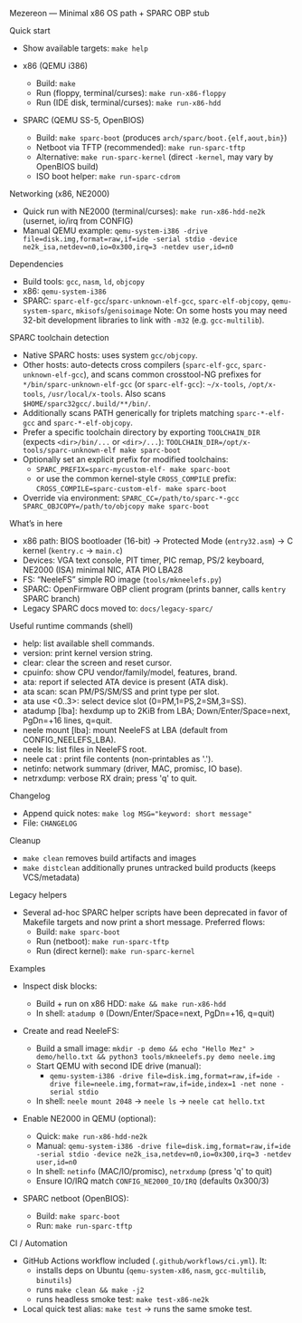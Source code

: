 Mezereon — Minimal x86 OS path + SPARC OBP stub

Quick start
- Show available targets: `make help`
- x86 (QEMU i386)
  - Build: `make`
  - Run (floppy, terminal/curses): `make run-x86-floppy`
  - Run (IDE disk, terminal/curses): `make run-x86-hdd`

- SPARC (QEMU SS-5, OpenBIOS)
  - Build: `make sparc-boot` (produces `arch/sparc/boot.{elf,aout,bin}`)
  - Netboot via TFTP (recommended): `make run-sparc-tftp`
  - Alternative: `make run-sparc-kernel` (direct `-kernel`, may vary by OpenBIOS build)
  - ISO boot helper: `make run-sparc-cdrom`
  
Networking (x86, NE2000)
- Quick run with NE2000 (terminal/curses): `make run-x86-hdd-ne2k` (usernet, io/irq from CONFIG)
- Manual QEMU example: `qemu-system-i386 -drive file=disk.img,format=raw,if=ide -serial stdio -device ne2k_isa,netdev=n0,io=0x300,irq=3 -netdev user,id=n0`

Dependencies
- Build tools: `gcc`, `nasm`, `ld`, `objcopy`
- x86: `qemu-system-i386`
- SPARC: `sparc-elf-gcc`/`sparc-unknown-elf-gcc`, `sparc-elf-objcopy`, `qemu-system-sparc`, `mkisofs`/`genisoimage`
Note: On some hosts you may need 32-bit development libraries to link with `-m32` (e.g. `gcc-multilib`).

SPARC toolchain detection
- Native SPARC hosts: uses system `gcc/objcopy`.
- Other hosts: auto-detects cross compilers (`sparc-elf-gcc`, `sparc-unknown-elf-gcc`),
  and scans common crosstool-NG prefixes for `*/bin/sparc-unknown-elf-gcc` (or `sparc-elf-gcc`):
  `~/x-tools`, `/opt/x-tools`, `/usr/local/x-tools`. Also scans `$HOME/sparc32gcc/.build/**/bin/`.
- Additionally scans PATH generically for triplets matching `sparc-*-elf-gcc` and `sparc-*-elf-objcopy`.
- Prefer a specific toolchain directory by exporting `TOOLCHAIN_DIR` (expects `<dir>/bin/...` or `<dir>/...`):
  `TOOLCHAIN_DIR=/opt/x-tools/sparc-unknown-elf make sparc-boot`
- Optionally set an explicit prefix for modified toolchains:
  - `SPARC_PREFIX=sparc-mycustom-elf- make sparc-boot`
  - or use the common kernel-style `CROSS_COMPILE` prefix:
    `CROSS_COMPILE=sparc-custom-elf- make sparc-boot`
- Override via environment: `SPARC_CC=/path/to/sparc-*-gcc SPARC_OBJCOPY=/path/to/objcopy make sparc-boot`

What’s in here
- x86 path: BIOS bootloader (16-bit) → Protected Mode (`entry32.asm`) → C kernel (`kentry.c` → `main.c`)
- Devices: VGA text console, PIT timer, PIC remap, PS/2 keyboard, NE2000 (ISA) minimal NIC, ATA PIO LBA28
- FS: “NeeleFS” simple RO image (`tools/mkneelefs.py`)
- SPARC: OpenFirmware OBP client program (prints banner, calls `kentry` SPARC branch)
 - Legacy SPARC docs moved to: `docs/legacy-sparc/`

Useful runtime commands (shell)
- help: list available shell commands.
- version: print kernel version string.
- clear: clear the screen and reset cursor.
- cpuinfo: show CPU vendor/family/model, features, brand.
- ata: report if selected ATA device is present (ATA disk).
- ata scan: scan PM/PS/SM/SS and print type per slot.
- ata use <0..3>: select device slot (0=PM,1=PS,2=SM,3=SS).
- atadump [lba]: hexdump up to 2KiB from LBA; Down/Enter/Space=next, PgDn=+16 lines, q=quit.
- neele mount [lba]: mount NeeleFS at LBA (default from CONFIG_NEELEFS_LBA).
- neele ls: list files in NeeleFS root.
- neele cat <name>: print file contents (non-printables as '.').
- netinfo: network summary (driver, MAC, promisc, IO base).
- netrxdump: verbose RX drain; press 'q' to quit.

Changelog
- Append quick notes: `make log MSG="keyword: short message"`
- File: `CHANGELOG`

Cleanup
- `make clean` removes build artifacts and images
- `make distclean` additionally prunes untracked build products (keeps VCS/metadata)

Legacy helpers
- Several ad-hoc SPARC helper scripts have been deprecated in favor of Makefile targets
  and now print a short message. Preferred flows:
  - Build: `make sparc-boot`
  - Run (netboot): `make run-sparc-tftp`
  - Run (direct kernel): `make run-sparc-kernel`

Examples
- Inspect disk blocks:
  - Build + run on x86 HDD: `make && make run-x86-hdd`
  - In shell: `atadump 0` (Down/Enter/Space=next, PgDn=+16, q=quit)

- Create and read NeeleFS:
  - Build a small image: `mkdir -p demo && echo "Hello Mez" > demo/hello.txt && python3 tools/mkneelefs.py demo neele.img`
  - Start QEMU with second IDE drive (manual):
    - `qemu-system-i386 -drive file=disk.img,format=raw,if=ide -drive file=neele.img,format=raw,if=ide,index=1 -net none -serial stdio`
  - In shell: `neele mount 2048` → `neele ls` → `neele cat hello.txt`

- Enable NE2000 in QEMU (optional):
  - Quick: `make run-x86-hdd-ne2k`
  - Manual: `qemu-system-i386 -drive file=disk.img,format=raw,if=ide -serial stdio -device ne2k_isa,netdev=n0,io=0x300,irq=3 -netdev user,id=n0`
  - In shell: `netinfo` (MAC/IO/promisc), `netrxdump` (press 'q' to quit)
  - Ensure IO/IRQ match `CONFIG_NE2000_IO/IRQ` (defaults 0x300/3)

- SPARC netboot (OpenBIOS):
  - Build: `make sparc-boot`
  - Run: `make run-sparc-tftp`

CI / Automation
- GitHub Actions workflow included (`.github/workflows/ci.yml`). It:
  - installs deps on Ubuntu (`qemu-system-x86`, `nasm`, `gcc-multilib`, `binutils`)
  - runs `make clean && make -j2`
  - runs headless smoke test: `make test-x86-ne2k`
- Local quick test alias: `make test` → runs the same smoke test.
